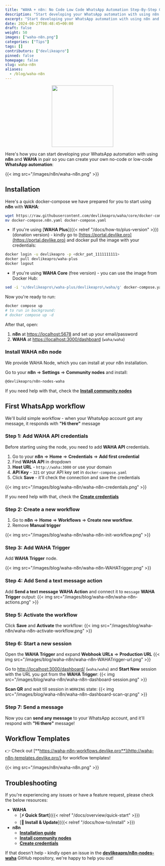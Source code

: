 ```yaml
---
title: "WAHA + n8n: No Code Low Code WhatsApp Automation Step-By-Step Guide"
description: "Start developing your WhatsApp automation with using n8n and WAHA in pair!"
excerpt: "Start developing your WhatsApp automation with using n8n and WAHA in pair!"
date: 2024-08-27T08:48:45+00:00
draft: false
weight: 50
images: ["waha-n8n.png"]
categories: ["Tips"]
tags: []
contributors: ["devlikeapro"]
pinned: false
homepage: false
slug: waha-n8n
aliases:
  - /blog/waha-n8n
---
```


<p align="center">
  <img src="/images/n8n/WAHA+n8n.png" width='200'/>
</p>

Here's how you can start developing your WhatsApp automation with using **n8n** and **WAHA** in pair so you can create 
your own no-code or low-code **WhatsApp automation**:

{{< img src="/images/n8n/waha-n8n.png" >}}

## Installation
Here's a quick docker-compose we have prepared for you to start using **n8n** with **WAHA**:

```bash
wget https://raw.githubusercontent.com/devlikeapro/waha/core/docker-compose.n8n.yaml
mv docker-compose.n8n.yaml docker-compose.yaml
```


- If you're using [**WAHA Plus**]({{< relref "/docs/how-to/plus-version" >}}) (donation version) - kindly go to 
[https://portal.devlike.pro](https://portal.devlike.pro)
and docker pull the image with your credentials:
```bash
docker login -u devlikeapro -p <dckr_pat_1111111111>
docker pull devlikeapro/waha-plus
docker logout
```

- If you're using **WAHA Core** (free version) - you can use the image from Docker Hub:
```bash
sed -i 's/devlikeapro\/waha-plus/devlikeapro\/waha/g' docker-compose.yaml
```

Now you're ready to run:
```bash
docker compose up 
# to run in background:
# docker compose up -d
```

After that, open:
1. **n8n** at [https://localhost:5678](https://localhost:5678) and set up your email/password
2. **WAHA** at [https://localhost:3000/dashboard](https://localhost:3000/dashboard) (`waha/waha`)

### Install WAHA n8n node
We provide WAHA Node, which you can install at your n8n installation.

Go to your **n8n** => **Settings** => **Community nodes** and install:
```bash
@devlikeapro/n8n-nodes-waha
```

If you need help with that, check the
[**Install community nodes**](https://docs.n8n.io/integrations/community-nodes/installation/gui-install/)


## First WhatsApp workflow
We'll build simple workflow - when your WhatsApp account got any message, 
it responds with **"Hi there"** message

### Step 1: Add WAHA API credentials
Before starting using the node, you need to add **WAHA API** credentials.
1. Go to your **n8n** => **Home** => **Credentials** => **Add first credential**
2. Find **WAHA API** in dropdown
3. **Host URL** - `http://waha:3000` or use your domain
4. **API Key** - `321` or your API key set in `docker-compose.yaml`
5. Click **Save** - it'll check the connection and save the credentials

{{< img src="/images/blog/waha-n8n/waha-n8n-credentials.png" >}}

If you need help with that, check the
[**Create credentials**](https://docs.n8n.io/credentials/add-edit-credentials/)

### Step 2: Create a new workflow
1. Go to **n8n** => **Home** => **Workflows** => **Create new workflow**.
2. Remove **Manual trigger**

{{< img src="/images/blog/waha-n8n/waha-n8n-init-workflow.png" >}}

### Step 3: Add WAHA Trigger
Add **WAHA Trigger** node.

{{< img src="/images/blog/waha-n8n/waha-n8n-WAHATrigger.png" >}}

### Step 4: Add Send a text message action
Add **Send a text message** **WAHA Action** and connect it to `message` **WAHA Trigger** output:
{{< img src="/images/blog/waha-n8n/waha-n8n-actions.png" >}}

### Step 5: Activate the workflow
Click **Save** and **Activate** the workflow:
{{< img src="/images/blog/waha-n8n/waha-n8n-activate-workflow.png" >}}

### Step 6: Start a new session
Open the **WAHA Trigger** and expand **Webhook URLs** => **Production URL**
{{< img src="/images/blog/waha-n8n/waha-n8n-WAHATrigger-url.png" >}}

Go to [http://localhost:3000/dashboard/](http://localhost:3000/dashboard/) (`waha/waha`) and 
**Start New** session with the URL you got from the **WAHA Trigger**:
{{< img src="/images/blog/waha-n8n/waha-n8n-dashboard-session.png" >}}

**Scan QR** and wait till session in `WORKING` state:
{{< img src="/images/blog/waha-n8n/waha-n8n-dashboard-scan-qr.png" >}}

### Step 7: Send a message
Now you can **send any message** to your WhatsApp account, and it'll respond with **"Hi there"** message!

## Workflow Templates
👉 Check out 
[**https://waha-n8n-workflows.devlike.pro**](http://waha-n8n-templates.devlike.pro/) 
for workflow templates!

{{< img src="/images/n8n/waha-n8n.png" >}}

## Troubleshooting
If you're experiencing any issues or have a feature request, please check the below resources:
- **WAHA**
  - [**⚡ Quick Start**]({{< relref "/docs/overview/quick-start" >}})
  - [**🔧 Install & Update**]({{< relref "/docs/how-to/install" >}})
- **n8n**
  - [**Installation guide**](https://docs.n8n.io/hosting/installation/docker/#starting-n8n)
  - [**Install community nodes**](https://docs.n8n.io/integrations/community-nodes/installation/gui-install/)
  - [**Create credentials**](https://docs.n8n.io/credentials/add-edit-credentials/)

If that doesn't help - kindly open an issue in the 
[**devlikeapro/n8n-nodes-waha**](https://github.com/devlikeapro/n8n-nodes-waha/)
GitHub repository, we're happy to help you out!
